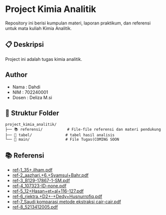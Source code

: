 # Project Kimia Analitik

Repository ini berisi kumpulan materi, laporan praktikum, dan referensi untuk mata kuliah Kimia Analitik.

## 📋 Deskripsi
Project ini adalah tugas kimia analitik.

## Author
- Nama  : Dahdi
- NIM   : 702240001
- Dosen : Deliza M.si

## 📁 Struktur Folder

```
project_kimia_analitik/
├── 📚 referensi/           # File-file referensi dan materi pendukung
├── 🔬 tabel/               # tabel hasil analisis
└── 📖 main/                # File Tugas(COMING SOON
```

## 📚 Referensi

- [ref-1_35+.ilham.pdf](./referensi/ref-1_35+.ilham.pdf)
- [ref-2_aazhari.+6.+Syamsul+Bahr.pdf](./referensi/ref-2_aazhari.+6.+Syamsul+Bahr.pdf)
- [ref-3_B129-17867-1-SM.pdf](./referensi/ref-3_B129-17867-1-SM.pdf)
- [ref-4_107323-ID-none.pdf](./referensi/ref-4_107323-ID-none.pdf)
- [ref-5_12+Hasan+et+al+116-127.pdf](./referensi/ref-5_12+Hasan+et+al+116-127.pdf)
- [ref-6_riektra.+D2+-+Dedy+Husnurrofiq.pdf](./referensi/ref-6_riektra.+D2+-+Dedy+Husnurrofiq.pdf)
- [ref-7_Saudi komparasi metode ekstraksi cair-cair.pdf](./referensi/ref-7_Saudi%20komparasi%20metode%20ekstraksi%20cair-cair.pdf)
- [ref-8_5213412005.pdf](./referensi/ref-8_5213412005.pdf)




